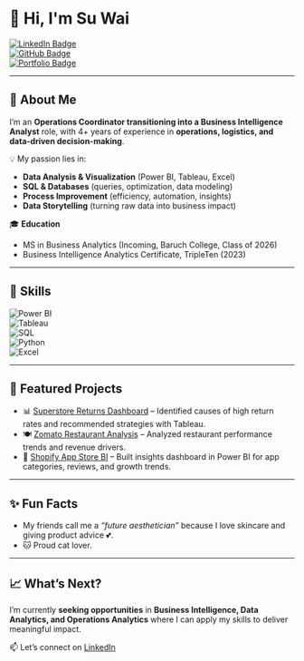 # 👋 Hi, I'm Su Wai  

[![LinkedIn Badge](https://img.shields.io/badge/-SuWai-blue?style=flat-square&logo=Linkedin&logoColor=white&link=https://www.linkedin.com/in/suwai1225)](https://www.linkedin.com/in/suwai1225)  
[![GitHub Badge](https://img.shields.io/badge/-GitHub-black?style=flat-square&logo=github&logoColor=white&link=https://github.com/Suwai06)](https://github.com/Suwai06)  
[![Portfolio Badge](https://img.shields.io/badge/-Portfolio-green?style=flat-square&logo=google-chrome&logoColor=white&link=https://yourportfolio.com)](https://yourportfolio.com)  

---

## 🚀 About Me  
I’m an **Operations Coordinator transitioning into a Business Intelligence Analyst** role, with 4+ years of experience in **operations, logistics, and data-driven decision-making**.  

💡 My passion lies in:  
- **Data Analysis & Visualization** (Power BI, Tableau, Excel)  
- **SQL & Databases** (queries, optimization, data modeling)  
- **Process Improvement** (efficiency, automation, insights)  
- **Data Storytelling** (turning raw data into business impact)  

🎓 **Education**  
- MS in Business Analytics (Incoming, Baruch College, Class of 2026)  
- Business Intelligence Analytics Certificate, TripleTen (2023)  

---

## 🔧 Skills  

![Power BI](https://img.shields.io/badge/Power%20BI-F2C811?style=flat-square&logo=Power%20BI&logoColor=black)  
![Tableau](https://img.shields.io/badge/Tableau-E97627?style=flat-square&logo=Tableau&logoColor=white)  
![SQL](https://img.shields.io/badge/SQL-4479A1?style=flat-square&logo=MySQL&logoColor=white)  
![Python](https://img.shields.io/badge/Python-3776AB?style=flat-square&logo=Python&logoColor=white)  
![Excel](https://img.shields.io/badge/Excel-217346?style=flat-square&logo=Microsoft-Excel&logoColor=white)  

---

## 📂 Featured Projects  
- 📊 [Superstore Returns Dashboard](#) – Identified causes of high return rates and recommended strategies with Tableau.  
- 🍽️ [Zomato Restaurant Analysis](#) – Analyzed restaurant performance trends and revenue drivers.  
- 🛒 [Shopify App Store BI](#) – Built insights dashboard in Power BI for app categories, reviews, and growth trends.  

---

## ✨ Fun Facts  
- My friends call me a *“future aesthetician”* because I love skincare and giving product advice 💕.  
- 🐱 Proud cat lover.  

---

## 📈 What’s Next?  
I’m currently **seeking opportunities** in **Business Intelligence, Data Analytics, and Operations Analytics** where I can apply my skills to deliver meaningful impact.  

📫 Let’s connect on [LinkedIn](https://www.linkedin.com/in/suwai1225)  
